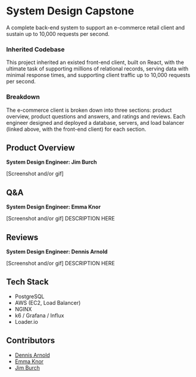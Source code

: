# System Design Capstone
A complete back-end system to support an e-commerce retail client and sustain up to 10,000 requests per second.

### Inherited Codebase
This project inherited an existed front-end client, built on React, with the ultimate task of supporting millions of relational records, serving data with minimal response times, and supporting client traffic up to 10,000 requests per second.

### Breakdown
The e-commerce client is broken down into three sections: product overview, product questions and answers, and ratings and reviews. Each engineer designed and deployed a database, servers, and load balancer (linked above, with the front-end client) for each section.

## Product Overview
**System Design Engineer: Jim Burch**

[Screenshot and/or gif]



## Q&A
**System Design Engineer: Emma Knor**

[Screenshot and/or gif]
DESCRIPTION HERE

## Reviews
**System Design Engineer: Dennis Arnold**

[Screenshot and/or gif]
DESCRIPTION HERE

## Tech Stack
- PostgreSQL
- AWS (EC2, Load Balancer)
- NGINX
- k6 / Grafana / Influx
- Loader.io

## Contributors
- [Dennis Arnold](https://github.com/DennisJArnold)
- [Emma Knor](https://github.com/emmaknor)
- [Jim Burch](https://github.com/JimBurch)

